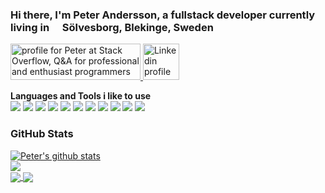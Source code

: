 ### Hi there, I'm Peter Andersson, a fullstack developer currently living in <img src="https://image.flaticon.com/icons/svg/197/197564.svg" width="13"/> Sölvesborg, Blekinge, Sweden
<a href="https://stackoverflow.com/users/58553/peter">
  <img src="https://stackoverflow.com/users/flair/58553.png?theme=clean" width="208" height="58" alt="profile for Peter at Stack Overflow, Q&amp;A for professional and enthusiast programmers" title="profile for Peter at Stack Overflow, Q&amp;A for professional and enthusiast programmers">
</a>

<a href="https://www.linkedin.com/in/peter-andersson-7a274325/">
  <img alt="Linkedin profile" width="58px" src="https://img.icons8.com/color/58/000000/linkedin.png" />
</a>

**Languages and Tools i like to use**  
<img src="https://img.icons8.com/ios-filled/48/000000/c-sharp-logo.png"/>
<img src="https://img.icons8.com/color/48/000000/typescript.png"/>
<img src="https://img.icons8.com/color/48/000000/javascript.png"/>
<img src="https://img.icons8.com/windows/48/000000/angularjs.png"/>
<img src="https://img.icons8.com/color/48/000000/docker.png"/>
<img src="https://img.icons8.com/color/48/000000/graphql.png"/>
<img src="https://img.icons8.com/color/48/000000/visual-studio.png"/>
<img src="https://img.icons8.com/fluent/48/000000/visual-studio-code-2019.png"/>
<img src="https://img.icons8.com/ios-filled/48/000000/git.png"/>
<img src="https://img.icons8.com/color/48/000000/microsoft-sql-server.png"/>
<img src="https://img.icons8.com/color/48/000000/postgreesql.png"/>

### GitHub Stats
<a href="https://github.com/AnderssonPeter/AnderssonPeter">
  <img src="https://github-readme-stats.anuraghazra1.vercel.app/api?username=AnderssonPeter&include_all_commits=true" alt="Peter's github stats" />
</a>
<br />
<a href="https://github.com/AnderssonPeter/AnderssonPeter">
  <img src="https://github-readme-stats.vercel.app/api/top-langs/?username=AnderssonPeter" />
</a>
<br />

<a href="https://github.com/AnderssonPeter/CompressedStaticFiles">
  <img align="center" src="https://github-readme-stats.vercel.app/api/pin/?username=AnderssonPeter&repo=CompressedStaticFiles" />
</a>
<a href="https://github.com/AnderssonPeter/MiFloraSwarm">
  <img align="center" src="https://github-readme-stats.vercel.app/api/pin/?username=AnderssonPeter&repo=MiFloraSwarm" />
</a>

